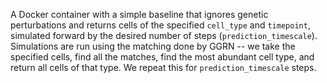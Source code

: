A Docker container with a simple baseline that ignores genetic perturbations and returns cells of the specified `cell_type` and `timepoint`, simulated forward by the desired number of steps (`prediction_timescale`). Simulations are run using the matching done by GGRN -- we take the specified cells, find all the matches, find the most abundant cell type, and return all cells of that type. We repeat this for `prediction_timescale` steps.